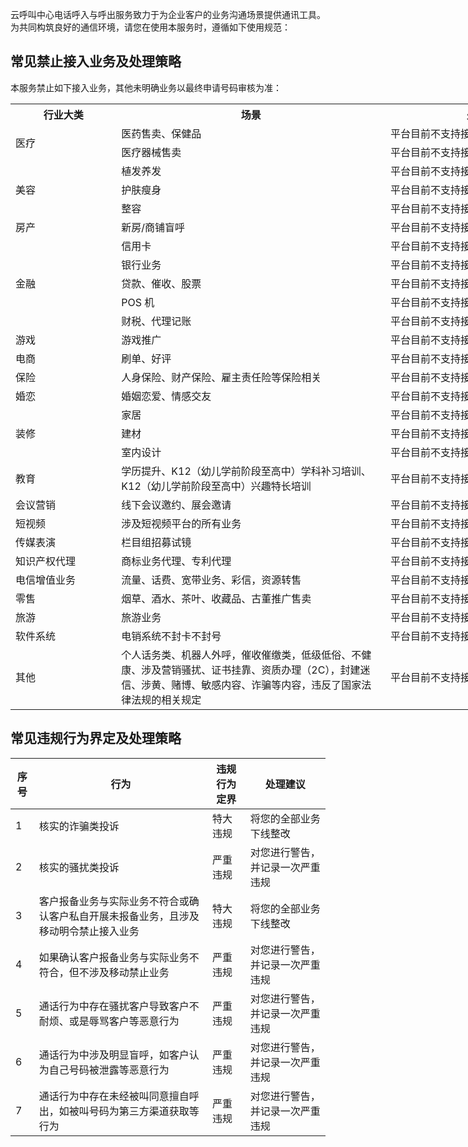云呼叫中心电话呼入与呼出服务致力于为企业客户的业务沟通场景提供通讯工具。为共同构筑良好的通信环境，请您在使用本服务时，遵循如下使用规范：

## 常见禁止接入业务及处理策略
本服务禁止如下接入业务，其他未明确业务以最终申请号码审核为准：
<table border=0 cellpadding=0 cellspacing=0 width=876 style='border-collapse:
 collapse;table-layout:fixed;width:977pt'>
 <col width=153 style='mso-width-source:userset;mso-width-alt:4896;width:115pt'>
 <col width=415 style='mso-width-source:userset;mso-width-alt:13280;width:311pt'>
 
 <tr height=19 style='height:14.25pt'>
  <th height=19 class=xl66 width=153 style='height:14.25pt;width:115pt'>行业大类</td>
  <th class=xl66 width=415 style='width:311pt'>场景</td>
  <th class=xl66 width=308 style='width:231pt'>处理策略</td>
 </tr>
 <tr height=19 style='height:14.25pt'>
  <td rowspan=2 height=38 class=xl66 style='height:28.5pt'>医疗</td>
  <td class=xl66>医药售卖、保健品</td>
  <td class=xl66>平台目前不支持接入该业务，请谅解</td>
 </tr>
 <tr height=19 style='height:14.25pt'>
  <td height=19 class=xl66 style='height:14.25pt'>医疗器械售卖</td>
  <td class=xl66>平台目前不支持接入该业务，请谅解</td>
 </tr>
 <tr height=19 style='height:14.25pt'>
  <td rowspan=3 height=57 class=xl66 style='height:42.75pt'>美容</td>
  <td class=xl66>植发养发</td>
  <td class=xl66>平台目前不支持接入该业务，请谅解</td>
 </tr>
 <tr height=19 style='height:14.25pt'>
  <td height=19 class=xl66 style='height:14.25pt'>护肤瘦身</td>
  <td class=xl66>平台目前不支持接入该业务，请谅解</td>
 </tr>
 <tr height=19 style='height:14.25pt'>
  <td height=19 class=xl66 style='height:14.25pt'>整容</td>
  <td class=xl66>平台目前不支持接入该业务，请谅解</td>
 </tr>
 <tr height=19 style='height:14.25pt'>
  <td height=19 class=xl66 style='height:14.25pt'>房产</td>
  <td class=xl66>新房/商铺盲呼</td>
  <td class=xl66>平台目前不支持接入该业务，请谅解</td>
 </tr>
 <tr height=19 style='height:14.25pt'>
  <td rowspan=5 height=95 class=xl66 style='height:71.25pt'>金融</td>
  <td class=xl66>信用卡</td>
  <td class=xl66>平台目前不支持接入该业务，请谅解</td>
 </tr>
 <tr height=19 style='height:14.25pt'>
  <td height=19 class=xl66 style='height:14.25pt'>银行业务</td>
  <td class=xl66>平台目前不支持接入该业务，请谅解</td>
 </tr>
 <tr height=19 style='height:14.25pt'>
  <td height=19 class=xl66 style='height:14.25pt'>贷款、催收、股票</td>
  <td class=xl66>平台目前不支持接入该业务，请谅解</td>
 </tr>
 <tr height=19 style='height:14.25pt'>
  <td height=19 class=xl66 style='height:14.25pt'><span lang=EN-US>POS 机</span></td>
  <td class=xl66>平台目前不支持接入该业务，请谅解</td>
 </tr>
 <tr height=19 style='height:14.25pt'>
  <td height=19 class=xl66 style='height:14.25pt'>财税、代理记账</td>
  <td class=xl66>平台目前不支持接入该业务，请谅解</td>
 </tr>
 <tr height=19 style='height:14.25pt'>
  <td height=19 class=xl66 style='height:14.25pt'>游戏</td>
  <td class=xl66>游戏推广</td>
  <td class=xl66>平台目前不支持接入该业务，请谅解</td>
 </tr>
 <tr height=19 style='height:14.25pt'>
  <td height=19 class=xl66 style='height:14.25pt'>电商</td>
  <td class=xl66>刷单、好评</td>
  <td class=xl66>平台目前不支持接入该业务，请谅解</td>
 </tr>
 <tr height=19 style='height:14.25pt'>
  <td height=19 class=xl66 style='height:14.25pt'>保险</td>
  <td class=xl66>人身保险、财产保险、雇主责任险等保险相关</td>
  <td class=xl66>平台目前不支持接入该业务，请谅解</td>
 </tr>
 <tr height=19 style='height:14.25pt'>
  <td height=19 class=xl66 style='height:14.25pt'>婚恋</td>
  <td class=xl66>婚姻恋爱、情感交友</td>
  <td class=xl66>平台目前不支持接入该业务，请谅解</td>
 </tr>
 <tr height=19 style='height:14.25pt'>
  <td rowspan=3 height=57 class=xl66 style='height:42.75pt'>装修</td>
  <td class=xl66>家居</td>
  <td class=xl66>平台目前不支持接入该业务，请谅解</td>
 </tr>
 <tr height=19 style='height:14.25pt'>
  <td height=19 class=xl66 style='height:14.25pt'>建材</td>
  <td class=xl66>平台目前不支持接入该业务，请谅解</td>
 </tr>
 <tr height=19 style='height:14.25pt'>
  <td height=19 class=xl66 style='height:14.25pt'>室内设计</td>
  <td class=xl66>平台目前不支持接入该业务，请谅解</td>
 </tr>
 <tr height=19 style='height:14.25pt'>
  <td height=19 class=xl65 width=153 style='height:14.25pt;width:115pt'>教育</td>
  <td class=xl66>学历提升、K12（幼儿学前阶段至高中）学科补习培训、K12（幼儿学前阶段至高中）兴趣特长培训</td>
  <td class=xl66>平台目前不支持接入该业务，请谅解</td>
 </tr>
 <tr height=19 style='height:14.25pt'>
  <td height=19 class=xl66 style='height:14.25pt'>会议营销</td>
  <td class=xl66>线下会议邀约、展会邀请</td>
  <td class=xl66>平台目前不支持接入该业务，请谅解</td>
 </tr>
 <tr height=19 style='height:14.25pt'>
  <td height=19 class=xl66 style='height:14.25pt'>短视频</td>
  <td class=xl66>涉及短视频平台的所有业务</td>
  <td class=xl66>平台目前不支持接入该业务，请谅解</td>
 </tr>
 <tr height=19 style='height:14.25pt'>
  <td height=19 class=xl66 style='height:14.25pt'>传媒表演</td>
  <td class=xl66>栏目组招募试镜</td>
  <td class=xl66>平台目前不支持接入该业务，请谅解</td>
 </tr>
 <tr height=19 style='height:14.25pt'>
  <td height=19 class=xl66 style='height:14.25pt'>知识产权代理</td>
  <td class=xl66>商标业务代理、专利代理</td>
  <td class=xl66>平台目前不支持接入该业务，请谅解</td>
 </tr>
 <tr height=19 style='height:14.25pt'>
  <td height=19 class=xl66 style='height:14.25pt'>电信增值业务</td>
  <td class=xl66>流量、话费、宽带业务、彩信，资源转售</td>
  <td class=xl66>平台目前不支持接入该业务，请谅解</td>
 </tr>
 <tr height=19 style='height:14.25pt'>
  <td height=19 class=xl66 style='height:14.25pt'>零售</td>
  <td class=xl66>烟草、酒水、茶叶、收藏品、古董推广售卖</td>
  <td class=xl66>平台目前不支持接入该业务，请谅解</td>
 </tr>
 <tr height=19 style='height:14.25pt'>
  <td height=19 class=xl66 style='height:14.25pt'>旅游</td>
  <td class=xl66>旅游业务</td>
  <td class=xl66>平台目前不支持接入该业务，请谅解</td>
 </tr>
 <tr height=19 style='height:14.25pt'>
  <td height=19 class=xl66 style='height:14.25pt'>软件系统</td>
  <td class=xl66>电销系统不封卡不封号</td>
  <td class=xl66>平台目前不支持接入该业务，请谅解</td>
 </tr>
 <tr height=45 style='height:33.75pt'>
  <td height=45 class=xl66 style='height:33.75pt'>其他</td>
  <td class=xl65 width=415 style='width:311pt'>个人话务类、机器人外呼，催收催缴类，低级低俗、不健康、涉及营销骚扰、证书挂靠、资质办理（2C），封建迷信、涉黄、赌博、敏感内容、诈骗等内容，违反了国家法律法规的相关规定</td>
  <td class=xl66>平台目前不支持接入该业务，请谅解</td>
 </tr>
</table>

## 常见违规行为界定及处理策略
| 序号 | 行为                                         | 违规行为定界 | 处理建议              |
| -- | ------------------------------------------ | ------ | ----------------- |
| 1  | 核实的诈骗类投诉                                   | 特大违规   | 将您的全部业务下线整改      |
| 2  | 核实的骚扰类投诉                                   | 严重违规   | 对您进行警告，并记录一次严重违规 |
| 3  | 客户报备业务与实际业务不符合或确认客户私自开展未报备业务，且涉及移动明令禁止接入业务 | 特大违规   | 将您的全部业务下线整改      |
| 4  | 如果确认客户报备业务与实际业务不符合，但不涉及移动禁止业务              | 严重违规   | 对您进行警告，并记录一次严重违规 |
| 5  | 通话行为中存在骚扰客户导致客户不耐烦、或是辱骂客户等恶意行为             | 严重违规   | 对您进行警告，并记录一次严重违规 |
| 6  | 通话行为中涉及明显盲呼，如客户认为自己号码被泄露等恶意行为              | 严重违规   | 对您进行警告，并记录一次严重违规 |
| 7  | 通话行为中存在未经被叫同意擅自呼出，如被叫号码为第三方渠道获取等行为         | 严重违规   | 对您进行警告，并记录一次严重违规 |


